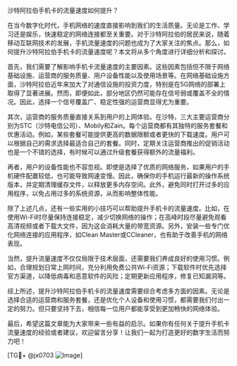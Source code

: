 沙特阿拉伯手机卡的流量速度如何提升？

在当今数字化时代，手机网络的速度直接影响到我们的生活质量。无论是工作、学习还是娱乐，快速稳定的网络连接都至关重要。对于沙特阿拉伯的居民来说，随着移动互联网技术的发展，手机流量速度的问题也成为了大家关注的焦点。那么，如何提升沙特阿拉伯手机卡的流量速度呢？本文将从多个角度进行详细分析和探讨。

首先，我们需要了解影响手机卡流量速度的主要因素。这些因素包括但不限于网络基础设施、运营商的服务质量、用户设备性能以及使用场景等。在网络基础设施方面，沙特阿拉伯近年来加大了对通信设施的投资力度，特别是在5G网络的部署上取得了显著进展。然而，即便如此，部分地区仍然可能存在信号弱或覆盖不全的情况。因此，选择一个信号覆盖广、稳定性强的运营商显得尤为重要。

其次，运营商的服务质量直接关系到用户的上网体验。在沙特，三大主要运营商分别为STC（沙特电信公司）、Mobily和Zain。每个运营商都有其独特的服务套餐和优惠活动。例如，某些套餐可能提供更高的数据限额或者更快的下载速度。用户可以根据自己的需求选择最适合自己的套餐。同时，定期关注运营商推出的促销活动也是一个不错的选择，有时候可以通过升级套餐获得额外的流量福利。

再者，用户的设备性能也不容忽视。即使是选择了优质的网络服务，如果用户的手机硬件配置较低，也可能导致网速变慢。因此，确保你的手机运行最新的操作系统版本，并定期清理缓存文件，以释放更多内存空间。此外，避免同时打开过多的应用程序，以免占用过多的系统资源，从而影响整体性能。

除了上述几点，还有一些实用的小技巧可以帮助提升手机卡的流量速度。比如，在使用Wi-Fi时尽量保持连接稳定，减少切换网络的操作；在高峰时段尽量避免观看高清视频或者下载大文件，因为这会消耗大量的带宽资源。另外，安装一些专门优化网络连接的应用程序，如Clean Master或CCleaner，也有助于改善手机的网络表现。

当然，提升流量速度不仅仅局限于技术层面，还需要我们养成良好的使用习惯。例如，合理规划日常上网时间，充分利用免费公共Wi-Fi资源；下载软件时优先选择官方渠道，以降低病毒和恶意软件的风险；定期更新应用程序，修复已知漏洞等。

综上所述，提升沙特阿拉伯手机卡的流量速度需要综合考虑多方面的因素。无论是选择合适的运营商和服务套餐，还是优化个人设备和使用习惯，都需要我们付出一定的努力。但只要坚持下去，相信每一位用户都能享受到更加畅快的网络体验。

最后，希望这篇文章能为大家带来一些有益的启示。如果你有任何关于提升手机卡流量速度的经验或者建议，欢迎留言分享！让我们一起为打造更好的数字生活而努力吧！

[TG💪+ @jx0703 ![Image](https://github.com/user-attachments/assets/dbca1d08-cadb-493c-b0ec-ad6f7a83f270)]
